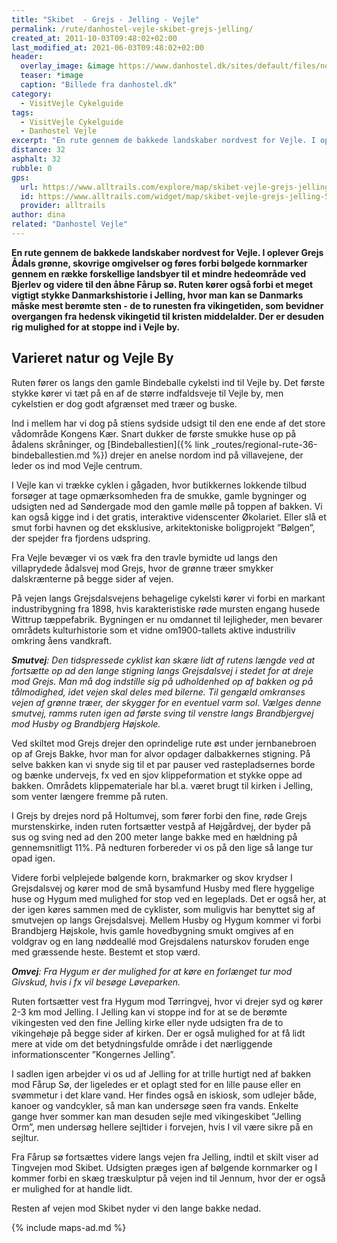 ```yaml
---
title: "Skibet  - Grejs - Jelling - Vejle"
permalink: /rute/danhostel-vejle-skibet-grejs-jelling/
created_at: 2011-10-03T09:48:02+02:00
last_modified_at: 2021-06-03T09:48:02+02:00
header:
  overlay_image: &image https://www.danhostel.dk/sites/default/files/node/related_product/field_images/608126/309267.jpeg
  teaser: *image
  caption: "Billede fra danhostel.dk"
category:
  - VisitVejle Cykelguide
tags:
  - VisitVejle Cykelguide
  - Danhostel Vejle 
excerpt: "En rute gennem de bakkede landskaber nordvest for Vejle. I oplever Grejs Ådals grønne, skovrige omgivelser og føres forbi bølgede kornmarker gennem en række forskellige landsbyer til et mindre hedeområde ved Bjerlev og videre til den åbne Fårup sø."
distance: 32
asphalt: 32
rubble: 0
gps: 
  url: https://www.alltrails.com/explore/map/skibet-vejle-grejs-jelling-576d026
  id: https://www.alltrails.com/widget/map/skibet-vejle-grejs-jelling-576d026
  provider: alltrails
author: dina
related: "Danhostel Vejle"
---
```


**En rute gennem de bakkede landskaber nordvest for Vejle. I oplever Grejs Ådals grønne, skovrige omgivelser og føres forbi bølgede kornmarker gennem en række forskellige landsbyer til et mindre hedeområde ved Bjerlev og videre til den åbne Fårup sø. Ruten kører også forbi et meget vigtigt stykke Danmarkshistorie i Jelling, hvor man kan se Danmarks måske mest berømte sten - de to runesten fra vikingetiden, som bevidner overgangen fra hedensk vikingetid til kristen middelalder. Der er desuden rig mulighed for at stoppe ind i Vejle by.**

## Varieret natur og Vejle By

Ruten fører os langs den gamle Bindeballe cykelsti ind til Vejle by. Det første stykke kører vi tæt på en af de større indfaldsveje til Vejle by, men cykelstien er dog godt afgrænset med træer og buske.

Ind i mellem har vi dog på stiens sydside udsigt til den ene ende af det store vådområde Kongens Kær. Snart dukker de første smukke huse op på ådalens skråninger, og [Bindeballestien]({% link _routes/regional-rute-36-bindeballestien.md %}) drejer en anelse nordom ind på villavejene, der leder os ind mod Vejle centrum.

I Vejle kan vi trække cyklen i gågaden, hvor butikkernes lokkende tilbud forsøger at tage opmærksomheden fra de smukke, gamle bygninger og udsigten ned ad Søndergade mod den gamle mølle på toppen af bakken. Vi kan også kigge ind i det gratis, interaktive videnscenter Økolariet. Eller slå et smut forbi havnen og det eksklusive, arkitektoniske boligprojekt ”Bølgen”, der spejder fra fjordens udspring.
 
Fra Vejle bevæger vi os væk fra den travle bymidte ud langs den villaprydede ådalsvej mod Grejs, hvor de grønne træer smykker dalskrænterne på begge sider af vejen.

På vejen langs Grejsdalsvejens behagelige cykelsti kører vi forbi en markant industribygning fra 1898, hvis karakteristiske røde mursten engang husede Wittrup tæppefabrik. Bygningen er nu omdannet til lejligheder, men bevarer områdets kulturhistorie som et vidne om1900-tallets aktive industriliv omkring åens vandkraft.

_**Smutvej**: Den tidspressede cyklist kan skære lidt af rutens længde ved at fortsætte op ad den lange stigning langs Grejsdalsvej i stedet for at dreje mod Grejs. Man må dog indstille sig på udholdenhed op af bakken og på tålmodighed, idet vejen skal deles med bilerne. Til gengæld omkranses vejen af grønne træer, der skygger for en eventuel varm sol. Vælges denne smutvej, ramms ruten igen ad første sving til venstre langs Brandbjergvej mod Husby og Brandbjerg Højskole._
 
Ved skiltet mod Grejs drejer den oprindelige rute øst under jernbanebroen op af Grejs Bakke, hvor man for alvor opdager dalbakkernes stigning. På selve bakken kan vi snyde sig til et par pauser ved rastepladsernes borde og bænke undervejs, fx ved en sjov klippeformation et stykke oppe ad bakken. Områdets klippemateriale har bl.a. været brugt til kirken i Jelling, som venter længere fremme på ruten.
 
I Grejs by drejes nord på Holtumvej, som fører forbi den fine, røde Grejs murstenskirke, inden ruten fortsætter vestpå af Højgårdvej, der byder på sus og sving ned ad den 200 meter lange bakke med en hældning på gennemsnitligt 11%. På nedturen forbereder vi os på den lige så lange tur opad igen.
 
Videre forbi velplejede bølgende korn, brakmarker og skov krydser I Grejsdalsvej og kører mod de små bysamfund Husby med flere hyggelige huse og Hygum med mulighed for stop ved en legeplads. Det er også her, at der igen køres sammen med de cyklister, som muligvis har benyttet sig af smutvejen op langs Grejsdalsvej. Mellem Husby og Hygum kommer vi forbi Brandbjerg Højskole, hvis gamle hovedbygning smukt omgives af en voldgrav og en lang nøddeallé mod Grejsdalens naturskov foruden enge med græssende heste. Bestemt et stop værd.
 
_**Omvej**: Fra Hygum er der mulighed for at køre en forlænget tur mod Givskud, hvis i fx vil besøge Løveparken._

Ruten fortsætter vest fra Hygum mod Tørringvej, hvor vi drejer syd og kører 2-3 km mod Jelling. I Jelling kan vi stoppe ind for at se de berømte vikingesten ved den fine Jelling kirke eller nyde udsigten fra de to vikingehøje på begge sider af kirken. Der er også mulighed for at få lidt mere at vide om det betydningsfulde område i det nærliggende informationscenter ”Kongernes Jelling”.
 
I sadlen igen arbejder vi os ud af Jelling for at trille hurtigt ned af bakken mod Fårup Sø, der ligeledes er et oplagt sted for en lille pause eller en svømmetur i det klare vand. Her findes også en iskiosk, som udlejer både, kanoer og vandcykler, så man kan undersøge søen fra vands. Enkelte gange hver sommer kan man desuden sejle med vikingeskibet ”Jelling Orm”, men undersøg hellere sejltider i forvejen, hvis I vil være sikre på en sejltur.
 
Fra Fårup sø fortsættes videre langs vejen fra Jelling, indtil et skilt viser ad Tingvejen mod Skibet. Udsigten præges igen af bølgende kornmarker og I kommer forbi en skæg træskulptur på vejen ind til Jennum, hvor der er også er mulighed for at handle lidt.
 
Resten af vejen mod Skibet nyder vi den lange bakke nedad.

{% include maps-ad.md %}

